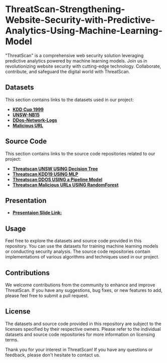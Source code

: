 

# ThreatScan-Strengthening-Website-Security-with-Predictive-Analytics-Using-Machine-Learning-Model
"ThreatScan" is a comprehensive web security solution leveraging predictive analytics powered by machine learning models. Join us in revolutionizing website security with cutting-edge technology. Collaborate, contribute, and safeguard the digital world with ThreatScan.

## Datasets

This section contains links to the datasets used in our project:

- **[KDD Cup 1999](https://www.kaggle.com/datasets/galaxyh/kdd-cup-1999-data)**
- **[UNSW-NB15](https://www.kaggle.com/datasets/mrwellsdavid/unsw-nb15)**
- **[DDos-Network-Logs](https://www.kaggle.com/datasets/jacobvs/ddos-attack-network-logs)**
- **[Malicious URL](https://www.kaggle.com/datasets/sid321axn/malicious-urls-dataset)**

## Source Code

This section contains links to the source code repositories related to our project:

- **[Threatscan UNSW USING Decision Tree ](https://www.kaggle.com/code/emammame/threat-scan-unsw)**
- **[Threatscan KDD19 USING MLP](https://www.kaggle.com/code/emammame/threat-scan-kddcup)**
- **[Threatscan DDOS USING a Pipeline Model](https://www.kaggle.com/code/emammame/thread-scan-ddos?rvi=1)**
- **[Threatscan Malicious URLs USING RandomForest](https://www.kaggle.com/code/hridoy1000/malicious-url-classification-using-randomforest?rvi=1)**
  
## Presentation

- **[Presentaion Slide Link:](https://docs.google.com/presentation/d/1420THgIxMyjGdvWiZsBRBu03yW8qSg9YJUb2_krObCE/edit#slide=id.g2d2497b7bad_0_192)**

  

## Usage

Feel free to explore the datasets and source code provided in this repository. You can use the datasets for training machine learning models or conducting security analysis. The source code repositories contain implementations of various algorithms and techniques used in our project.

## Contributions

We welcome contributions from the community to enhance and improve ThreatScan. If you have any suggestions, bug fixes, or new features to add, please feel free to submit a pull request.

## License

The datasets and source code provided in this repository are subject to the licenses specified by their respective owners. Please refer to the individual datasets and source code repositories for more information on licensing terms.

Thank you for your interest in ThreatScan! If you have any questions or feedback, please don't hesitate to contact us.
